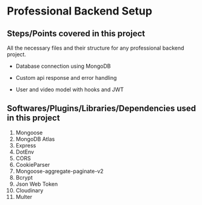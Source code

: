 # Professional Backend Setup

## Steps/Points covered in this project

All the necessary files and their structure for any professional backend project.

- Database connection using MongoDB

- Custom api response and error handling

- User and video model with hooks and JWT

## Softwares/Plugins/Libraries/Dependencies used in this project

1) Mongoose
2) MongoDB Atlas
3) Express
4) DotEnv
5) CORS
6) CookieParser
7) Mongoose-aggregate-paginate-v2
8) Bcrypt
9) Json Web Token
10) Cloudinary
11) Multer